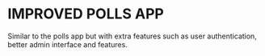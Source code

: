 # IMPROVED POLLS APP
Similar to the polls app but with extra features such as user authentication, better admin interface and features.